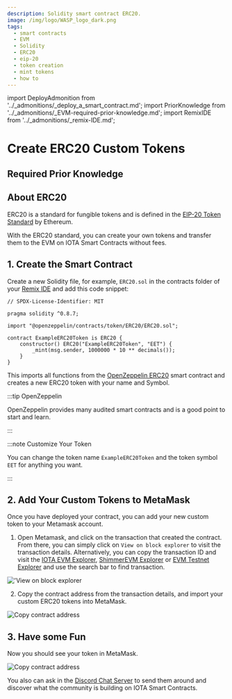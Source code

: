 ```yaml
---
description: Solidity smart contract ERC20.
image: /img/logo/WASP_logo_dark.png
tags:
  - smart contracts
  - EVM
  - Solidity
  - ERC20
  - eip-20
  - token creation
  - mint tokens
  - how to
---
```


import DeployAdmonition from '../_admonitions/_deploy_a_smart_contract.md';
import PriorKnowledge from '../_admonitions/_EVM-required-prior-knowledge.md';
import RemixIDE from '../_admonitions/_remix-IDE.md';

# Create ERC20 Custom Tokens

## Required Prior Knowledge

<PriorKnowledge />

## About ERC20

ERC20 is a standard for fungible tokens and is defined in
the [EIP-20 Token Standard](https://eips.ethereum.org/EIPS/eip-20) by Ethereum.

With the ERC20 standard, you can create your own tokens and transfer them to the EVM on IOTA Smart Contracts without
fees.

<RemixIDE />

## 1. Create the Smart Contract

Create a new Solidity file, for example, `ERC20.sol` in the contracts folder of
your [Remix IDE](https://remix.ethereum.org/) and add this code snippet:

```solidity
// SPDX-License-Identifier: MIT

pragma solidity ^0.8.7;

import "@openzeppelin/contracts/token/ERC20/ERC20.sol";

contract ExampleERC20Token is ERC20 {
    constructor() ERC20("ExampleERC20Token", "EET") {
        _mint(msg.sender, 1000000 * 10 ** decimals());
    }
}
```

This imports all functions from the [OpenZeppelin ERC20](https://docs.openzeppelin.com/contracts/4.x/erc20) smart
contract and creates a new ERC20 token with your name and Symbol.

:::tip OpenZeppelin

OpenZeppelin provides many audited smart contracts and is a good point to start and learn.

:::

:::note Customize Your Token

You can change the token name `ExampleERC20Token` and the token symbol `EET` for anything you want.

:::

<DeployAdmonition/>

## 2. Add Your Custom Tokens to MetaMask

Once you have deployed your contract, you can add your new custom token to your Metamask account.

1. Open Metamask, and click on the transaction that created the contract. From there, you can simply click
   on `View on block explorer` to visit the transaction details. Alternatively, you can copy the transaction ID and
   visit the [IOTA EVM Explorer](https://explorer.evm.iota.org),
   [ShimmerEVM Explorer](https://explorer.evm.testnet.shimmer.network/)
   or  [EVM Testnet Explorer](https://explorer.evm.testnet.shimmer.network/) and use the search bar to find transaction.

!['View on block explorer](/img/evm/how-tos/ERC20/metamask-get-transaction-or-go-to-block-explorer.png)

2. Copy the contract address from the transaction details, and import your custom ERC20 tokens into MetaMask.

![Copy contract address](/img/evm/how-tos/ERC20/metamask-import-tokens.png)

## 3. Have some Fun

Now you should see your token in MetaMask.

![Copy contract address](/img/evm/how-tos/ERC20/metamask-erc20-balance.png)

You also can ask in the [Discord Chat Server](https://discord.iota.org) to send them around and discover what the
community is building on IOTA Smart Contracts.

